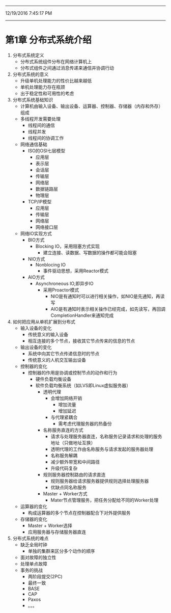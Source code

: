 
----------
12/19/2016 7:45:17 PM
 
----------
# 第1章 分布式系统介绍 #

1. 分布式系统定义
	- 分布式系统组件分布在网络计算机上
	- 分布式组件之间通过消息传递来通信并协调行动 
2. 分布式系统的意义
	- 升级单机处理能力的性价比越来越低
	- 单机处理能力存在瓶颈
	- 出于稳定性和可用性的考虑
3. 分布式系统基础知识
	- 计算机由输入设备、输出设备、运算器、控制器、存储器（内存和外存）组成 
	- 多线程开发需要处理
		- 线程间的通信
		- 线程并发
		- 线程间的协调工作
	- 网络通信基础
		- ISO的OSI七层模型
			- 应用层
			- 表示层
			- 会话层
			- 传输层
			- 网络层
			- 数据链路层
			- 物理层
		- TCP/IP模型
			- 应用层
			- 传输层
			- 网络层
			- 网络接口层
	- 网络IO实现方式
		- BIO方式
			- Blocking IO，采用阻塞方式实现
				- 建立连接、读数据、写数据的操作都可能会阻塞
		- NIO方式
			- Nonblocing IO
				- 事件驱动思想，采用Reactor模式
		- AIO方式
			- Asynchroneous IO,即异步IO
				- 采用Proactor模式
					- NIO是有通知时可以进行相关操作，如NIO是先通知，再读写
					- AIO是有通知时表示相关操作已经完成，如先读写，再回调CompletionHandler来通知完成
4. 如何把应用从单机扩展到分布式
	- 输入设备的变化
		- 传统意义的输入设备
		- 相互连接的多个节点，接收其它节点传来的信息的节点
	- 输出设备的变化
		- 系统中向其它节点传递信息时的节点
		- 传统意义的人机交互输出设备
	- 控制器的变化
		- 控制器的作用是协调或控制节点的动作和行为
			- 硬件负载均衡设备
			- 软件负载均衡系统（如LVS即Linux虚拟服务器）
				- 透明代理
					- 会增加网络开销
						- 增加流量
						- 增加延迟
					- 与代理紧耦合
						- 需考虑代理服务器的热备份
				- 名称服务直连的方式
					- 请求与处理服务器直连，名称服务记录请求和处理的服务地址（只做地址互换）
					- 透明代理的工作由名称服务与请求发起的服务器处理
					- 名称服务解耦
					- 减少额外带宽和中间路径
					- 升级代码复杂
				- 规则服务器控制路由的请求直连
					- 规则服务器给请求服务器提供规则选择处理服务器
					- 优缺点同名称服务
				- Master + Worker方式
					- Mater节点管理服务，把任务分配给不同的Worker处理
	- 运算器的变化
		- 构成运算器的多个节点在控制器配合下对外提供服务
	- 存储器的变化
		- Master + Worker选择
		- 应用服务器与存储服务器直连
5. 分布式系统的难点
	- 缺乏全局时钟
		- 单独的集群来区分多个动作的顺序
	- 面对故障的独立性
	- 处理单点故障
	- 事务的挑战
		- 两阶段提交(2PC)
		- 最终一致
		- BASE
		- CAP
		- Paxos
		- 。。。